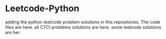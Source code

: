 # Leetcode-Python
adding the python leetcode problem solutions in this repositories. 
The code files are here.
all CTCI problems solutions are here.
some leetcode solutions are her.












































































































































































































































































































































































































































































































































































































